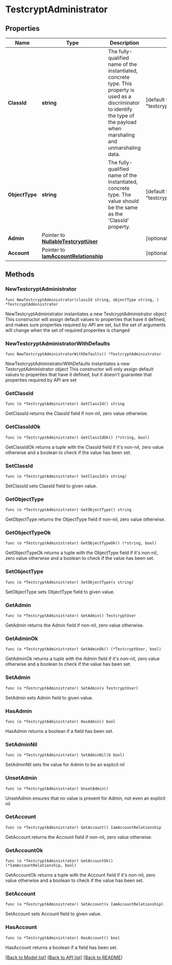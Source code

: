 # TestcryptAdministrator

## Properties

Name | Type | Description | Notes
------------ | ------------- | ------------- | -------------
**ClassId** | **string** | The fully-qualified name of the instantiated, concrete type. This property is used as a discriminator to identify the type of the payload when marshaling and unmarshaling data. | [default to "testcrypt.Administrator"]
**ObjectType** | **string** | The fully-qualified name of the instantiated, concrete type. The value should be the same as the &#39;ClassId&#39; property. | [default to "testcrypt.Administrator"]
**Admin** | Pointer to [**NullableTestcryptUser**](testcrypt.User.md) |  | [optional] 
**Account** | Pointer to [**IamAccountRelationship**](iam.Account.Relationship.md) |  | [optional] 

## Methods

### NewTestcryptAdministrator

`func NewTestcryptAdministrator(classId string, objectType string, ) *TestcryptAdministrator`

NewTestcryptAdministrator instantiates a new TestcryptAdministrator object
This constructor will assign default values to properties that have it defined,
and makes sure properties required by API are set, but the set of arguments
will change when the set of required properties is changed

### NewTestcryptAdministratorWithDefaults

`func NewTestcryptAdministratorWithDefaults() *TestcryptAdministrator`

NewTestcryptAdministratorWithDefaults instantiates a new TestcryptAdministrator object
This constructor will only assign default values to properties that have it defined,
but it doesn't guarantee that properties required by API are set

### GetClassId

`func (o *TestcryptAdministrator) GetClassId() string`

GetClassId returns the ClassId field if non-nil, zero value otherwise.

### GetClassIdOk

`func (o *TestcryptAdministrator) GetClassIdOk() (*string, bool)`

GetClassIdOk returns a tuple with the ClassId field if it's non-nil, zero value otherwise
and a boolean to check if the value has been set.

### SetClassId

`func (o *TestcryptAdministrator) SetClassId(v string)`

SetClassId sets ClassId field to given value.


### GetObjectType

`func (o *TestcryptAdministrator) GetObjectType() string`

GetObjectType returns the ObjectType field if non-nil, zero value otherwise.

### GetObjectTypeOk

`func (o *TestcryptAdministrator) GetObjectTypeOk() (*string, bool)`

GetObjectTypeOk returns a tuple with the ObjectType field if it's non-nil, zero value otherwise
and a boolean to check if the value has been set.

### SetObjectType

`func (o *TestcryptAdministrator) SetObjectType(v string)`

SetObjectType sets ObjectType field to given value.


### GetAdmin

`func (o *TestcryptAdministrator) GetAdmin() TestcryptUser`

GetAdmin returns the Admin field if non-nil, zero value otherwise.

### GetAdminOk

`func (o *TestcryptAdministrator) GetAdminOk() (*TestcryptUser, bool)`

GetAdminOk returns a tuple with the Admin field if it's non-nil, zero value otherwise
and a boolean to check if the value has been set.

### SetAdmin

`func (o *TestcryptAdministrator) SetAdmin(v TestcryptUser)`

SetAdmin sets Admin field to given value.

### HasAdmin

`func (o *TestcryptAdministrator) HasAdmin() bool`

HasAdmin returns a boolean if a field has been set.

### SetAdminNil

`func (o *TestcryptAdministrator) SetAdminNil(b bool)`

 SetAdminNil sets the value for Admin to be an explicit nil

### UnsetAdmin
`func (o *TestcryptAdministrator) UnsetAdmin()`

UnsetAdmin ensures that no value is present for Admin, not even an explicit nil
### GetAccount

`func (o *TestcryptAdministrator) GetAccount() IamAccountRelationship`

GetAccount returns the Account field if non-nil, zero value otherwise.

### GetAccountOk

`func (o *TestcryptAdministrator) GetAccountOk() (*IamAccountRelationship, bool)`

GetAccountOk returns a tuple with the Account field if it's non-nil, zero value otherwise
and a boolean to check if the value has been set.

### SetAccount

`func (o *TestcryptAdministrator) SetAccount(v IamAccountRelationship)`

SetAccount sets Account field to given value.

### HasAccount

`func (o *TestcryptAdministrator) HasAccount() bool`

HasAccount returns a boolean if a field has been set.


[[Back to Model list]](../README.md#documentation-for-models) [[Back to API list]](../README.md#documentation-for-api-endpoints) [[Back to README]](../README.md)


